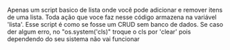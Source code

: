 Apenas um script basico de lista onde você pode adicionar e remover itens de uma lista.
Toda ação que voce faz nesse código armazena na variável 'lista'.
Esse script é como se fosse um CRUD sem banco de dados.
Se caso der algum erro, no "os.system('cls)" troque o cls por 'clear' pois dependendo do seu sistema não vai funcionar
